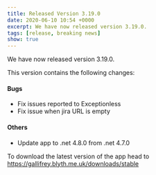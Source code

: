 ```yaml
---
title: Released Version 3.19.0
date: 2020-06-10 10:54 +0000
excerpt: We have now released version 3.19.0.
tags: [release, breaking news]
show: true
---
```


We have now released version 3.19.0.

This version contains the following changes:

#### Bugs

* Fix issues reported to Exceptionless
* Fix issue when jira URL is empty

#### Others

* Update app to .net 4.8.0 from .net 4.7.0


To download the latest version of the app head to <https://gallifrey.blyth.me.uk/downloads/stable>
